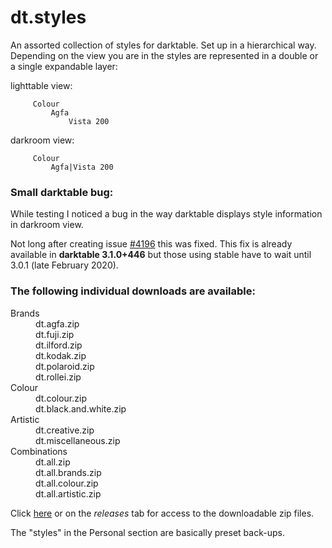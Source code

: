# dt.styles

An assorted collection of styles for darktable. Set up in a hierarchical way. Depending on the view you are in the styles are represented in a double or a single expandable layer:

lighttable view:
```
     Colour
         Agfa
             Vista 200
```

darkroom view:
```
     Colour
         Agfa|Vista 200
```

### Small darktable bug:

While testing I noticed a bug in the way darktable displays style information in darkroom view.

Not long after creating issue [#4196](https://github.com/darktable-org/darktable/issues/4196) this was fixed. This fix is already available in **darktable 3.1.0+446** but those using stable have to wait until 3.0.1 (late February 2020).


### The following individual downloads are available:

<dl>
  <dt>Brands</dt>
  <dd>dt.agfa.zip</dd>
  <dd>dt.fuji.zip</dd>
  <dd>dt.ilford.zip</dd>
  <dd>dt.kodak.zip</dd>
  <dd>dt.polaroid.zip</dd>
  <dd>dt.rollei.zip</dd>

  <dt>Colour</dt>
  <dd>dt.colour.zip</dd>
  <dd>dt.black.and.white.zip</dd>

  <dt>Artistic</dt>
  <dd>dt.creative.zip</dd>
  <dd>dt.miscellaneous.zip</dd>

  <dt>Combinations</dt>
  <dd>dt.all.zip</dd>
  <dd>dt.all.brands.zip</dd>
  <dd>dt.all.colour.zip</dd>
  <dd>dt.all.artistic.zip</dd>
</dl>

Click [here](https://github.com/jade-nl/dt.styles/releases) or on the *releases* tab for access to the downloadable zip files.

The "styles" in the Personal section are basically preset back-ups. 
